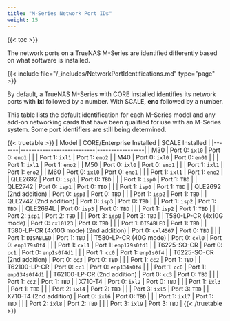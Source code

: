 ```yaml
---
title: "M-Series Network Port IDs"
weight: 15
---
```


{{< toc >}}

The network ports on a TrueNAS M-Series are identified differently based on what software is installed.

{{< include file="/_includes/NetworkPortIdentifications.md" type="page" >}}

By default, a TrueNAS M-Series with CORE installed identifies its network ports with **ixl** followed by a number.
With SCALE, **eno** followed by a number.

This table lists the default identification for each M-Series model and any add-on networking cards that have been qualified for use with an M-Series system.
Some port identifiers are still being determined.

{{< truetable >}}
| Model | CORE/Enterprise Installed | SCALE Installed |
|-------|---------------------------|-----------------|
| M30   | Port 0: `ixl0` | Port 0: `eno1` |
|       | Port 1: `ixl1` | Port 1: `eno2` |
| M40   | Port 0: `ixl0` | Port 0: `en01` |
|       | Port 1: `ixl1` | Port 1: `eno2` |
| M50   | Port 0: `ixl0` | Port 0: `eno1` |
|       | Port 1: `ixl1` | Port 1: `eno2` |
| M60   | Port 0: `ixl0` | Port 0: `eno1` |
|       | Port 1: `ixl1` | Port 1: `eno2` |
| QLE2692 | Port 0: `isp1` | Port 0: `TBD` |
|         | Port 1: `isp0` | Port 1: `TBD` |
| QLE2742 | Port 0: `isp1` | Port 0: `TBD` |
|         | Port 1: `isp0` | Port 1: `TBD` |
| QLE2692 (2nd addition) | Port 0: `isp3` | Port 0: `TBD` |
|                        | Port 1: `isp2` | Port 1: `TBD` |
| QLE2742 (2nd addition) | Port 0: `isp3` | Port 0: `TBD` |
|                        | Port 1: `isp2` | Port 1: `TBD` |
| QLE2694L | Port 0: `isp3` | Port 0: `TBD` |
|          | Port 1: `isp2` | Port 1: `TBD` |
|          | Port 2: `isp1` | Port 2: `TBD` |
|          | Port 3: `isp0` | Port 3: `TBD` |
| T580-LP-CR (4x10G mode) | Port 0: `cxl0123` | Port 0: `TBD` |
|                         | Port 1: `DISABLED` | Port 1: `TBD` |
| T580-LP-CR (4x10G mode) (2nd addition) | Port 0: `cxl4567` | Port 0: `TBD` |
|                                        | Port 1: `DISABLED` | Port 1: `TBD` |
| T580-LP-CR (40G mode) | Port 0: `cxl0` | Port 0: `enp179s0f4` |
|                       | Port 1: `cxl1` | Port 1: `enp179s0fd1` |
| T6225-SO-CR | Port 0: `cc1` | Port 0: `enp1s0f4d1` |
|             | Port 1: `cc0` | Port 1: `enp1s0f4` |
| T6225-SO-CR (2nd addition) | Port 0: `cc3` | Port 0: `TBD` |
|                            | Port 1: `cc2` | Port 1: `TBD` |
| T62100-LP-CR | Port 0: `cc1` | Port 0: `enp134s0f4` |
|              | Port 1: `cc0` | Port 1: `enp134s0f4d1` |
| T62100-LP-CR (2nd addition) | Port 0: `cc3` | Port 0: `TBD` |
|                             | Port 1: `cc2` | Port 1: `TBD` |
| X710-T4 | Port 0: `ixl2` | Port 0: `TBD` |
|         | Port 1: `ixl3` | Port 1: `TBD` |
|         | Port 2: `ixl4` | Port 2: `TBD` |
|         | Port 3: `ixl5` | Port 3: `TBD` |
| X710-T4 (2nd addition) | Port 0: `ixl6` | Port 0: `TBD` |
|                        | Port 1: `ixl7` | Port 1: `TBD` |
|                        | Port 2: `ixl8` | Port 2: `TBD` |
|                        | Port 3: `ixl9` | Port 3: `TBD` |
{{< /truetable >}}
